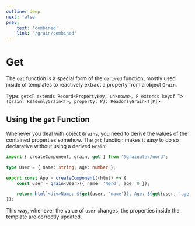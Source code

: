 ```yaml
---
outline: deep
next: false
prev:
    text: 'combined'
    link: '/grain/combined'
---
```


<!-- @format -->

# Get

The `get` function is a special form of the `derived` function, mostly used inside of templates to reactively extract a property from a object `Grain`.

Type: `get<T extends Record<PropertyKey, unknown>, P extends keyof T>(grain: ReadonlyGrain<T>, property: P): ReadonlyGrain<T[P]>`

## Using the `get` Function

Whenever you deal with object `Grains`, you need to derive the values of the contained properties somehow. The `get` function makes it easy to do so declarative without using a derived `Grain`:

```ts
import { createComponent, grain, get } from '@grainular/nord';

type User = { name: string; age: number };

export const App = createComponent((html) => {
    const user = grain<User>({ name: 'Nørd', age: 0 });

    return html`<div>Name: ${get(user, 'name')}, Age: ${get(user, 'age')}</div>`;
});
```

This way, whenever the value of `user` changes, the properties inside the template are correctly updated.

<CodeLink name="get.ts" link="https://github.com/IamSebastianDev/nord/blob/main/src/lib/grains/get.ts"></CodeLink>
